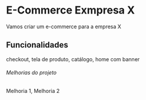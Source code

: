 # E-Commerce Exmpresa X

Vamos criar um e-commerce para a empresa X

## Funcionalidades

checkout, tela de produto, catálogo, home com banner

###### Melhorias do projeto

Melhoria 1, Melhoria 2
